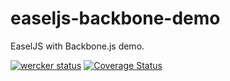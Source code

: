 easeljs-backbone-demo
=====================

EaselJS with Backbone.js demo.

[![wercker status](https://app.wercker.com/status/5b708b9d2e1bfdb5a79bd26a5075d2af/s "wercker status")](https://app.wercker.com/project/bykey/5b708b9d2e1bfdb5a79bd26a5075d2af) [![Coverage Status](https://coveralls.io/repos/melkybee/easeljs-backbone-demo/badge.svg?branch=master&service=github)](https://coveralls.io/github/melkybee/easeljs-backbone-demo?branch=master)
